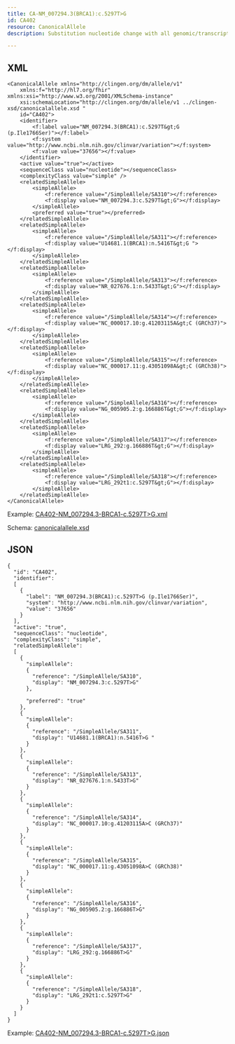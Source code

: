 ```yaml
---
title: CA-NM_007294.3(BRCA1):c.5297T>G
id: CA402
resource: CanonicalAllele
description: Substitution nucleotide change with all genomic/transcript SimpleAlleles.

---
```


XML 
---

	<CanonicalAllele xmlns="http://clingen.org/dm/allele/v1"
		xmlns:f="http://hl7.org/fhir" xmlns:xsi="http://www.w3.org/2001/XMLSchema-instance"
		xsi:schemaLocation="http://clingen.org/dm/allele/v1 ../clingen-xsd/canonicalallele.xsd "
		id="CA402">
		<identifier>
			<f:label value="NM_007294.3(BRCA1):c.5297T&gt;G (p.Ile1766Ser)"></f:label>
			<f:system value="http://www.ncbi.nlm.nih.gov/clinvar/variation"></f:system>
			<f:value value="37656"></f:value>
		</identifier>
		<active value="true"></active>
		<sequenceClass value="nucleotide"></sequenceClass>
		<complexityClass value="simple" />
		<relatedSimpleAllele>
			<simpleAllele>
				<f:reference value="/SimpleAllele/SA310"></f:reference>
				<f:display value="NM_007294.3:c.5297T&gt;G"></f:display>
			</simpleAllele>
			<preferred value="true"></preferred>
		</relatedSimpleAllele>
		<relatedSimpleAllele>
			<simpleAllele>
				<f:reference value="/SimpleAllele/SA311"></f:reference>
				<f:display value="U14681.1(BRCA1):n.5416T&gt;G "></f:display>
			</simpleAllele>
		</relatedSimpleAllele>
		<relatedSimpleAllele>
			<simpleAllele>
				<f:reference value="/SimpleAllele/SA313"></f:reference>
				<f:display value="NR_027676.1:n.5433T&gt;G"></f:display>
			</simpleAllele>
		</relatedSimpleAllele>
		<relatedSimpleAllele>
			<simpleAllele>
				<f:reference value="/SimpleAllele/SA314"></f:reference>
				<f:display value="NC_000017.10:g.41203115A&gt;C (GRCh37)"></f:display>
			</simpleAllele>
		</relatedSimpleAllele>
		<relatedSimpleAllele>
			<simpleAllele>
				<f:reference value="/SimpleAllele/SA315"></f:reference>
				<f:display value="NC_000017.11:g.43051098A&gt;C (GRCh38)"></f:display>
			</simpleAllele>
		</relatedSimpleAllele>
		<relatedSimpleAllele>
			<simpleAllele>
				<f:reference value="/SimpleAllele/SA316"></f:reference>
				<f:display value="NG_005905.2:g.166886T&gt;G"></f:display>
			</simpleAllele>
		</relatedSimpleAllele>
		<relatedSimpleAllele>
			<simpleAllele>
				<f:reference value="/SimpleAllele/SA317"></f:reference>
				<f:display value="LRG_292:g.166886T&gt;G"></f:display>
			</simpleAllele>
		</relatedSimpleAllele>
		<relatedSimpleAllele>
			<simpleAllele>
				<f:reference value="/SimpleAllele/SA318"></f:reference>
				<f:display value="LRG_292t1:c.5297T&gt;G"></f:display>
			</simpleAllele>
		</relatedSimpleAllele>
	</CanonicalAllele>


Example: [CA402-NM_007294.3-BRCA1-c.5297T>G.xml](/main/resources/example-xml/CA402-NM_007294.3-BRCA1-c.5297T>G.xml)

Schema:  [canonicalallele.xsd](/main/resources/clingen-xsd/canonicalalle.xsd)

JSON
----

	{
	  "id": "CA402",
	  "identifier": 
	  [
		{
		  "label": "NM_007294.3(BRCA1):c.5297T>G (p.Ile1766Ser)",
		  "system": "http://www.ncbi.nlm.nih.gov/clinvar/variation",
		  "value": "37656"
		}
	  ],
	  "active": "true",
	  "sequenceClass": "nucleotide",
	  "complexityClass": "simple",
	  "relatedSimpleAllele": 
	  [
		{
		  "simpleAllele": 
		  {
			"reference": "/SimpleAllele/SA310",
			"display": "NM_007294.3:c.5297T>G"
		  },

		  "preferred": "true"
		},
		{
		  "simpleAllele": 
		  {
			"reference": "/SimpleAllele/SA311",
			"display": "U14681.1(BRCA1):n.5416T>G "
		  }
		},
		{
		  "simpleAllele": 
		  {
			"reference": "/SimpleAllele/SA313",
			"display": "NR_027676.1:n.5433T>G"
		  }
		},
		{
		  "simpleAllele": 
		  {
			"reference": "/SimpleAllele/SA314",
			"display": "NC_000017.10:g.41203115A>C (GRCh37)"
		  }
		},
		{
		  "simpleAllele": 
		  {
			"reference": "/SimpleAllele/SA315",
			"display": "NC_000017.11:g.43051098A>C (GRCh38)"
		  }
		},
		{
		  "simpleAllele": 
		  {
			"reference": "/SimpleAllele/SA316",
			"display": "NG_005905.2:g.166886T>G"
		  }
		},
		{
		  "simpleAllele": 
		  {
			"reference": "/SimpleAllele/SA317",
			"display": "LRG_292:g.166886T>G"
		  }
		},
		{
		  "simpleAllele": 
		  {
			"reference": "/SimpleAllele/SA318",
			"display": "LRG_292t1:c.5297T>G"
		  }
		}
	  ]
	}
	
Example: [CA402-NM_007294.3-BRCA1-c.5297T>G.json](/main/resources/example-json/CA402-NM_007294.3-BRCA1-c.5297T>G.json)
